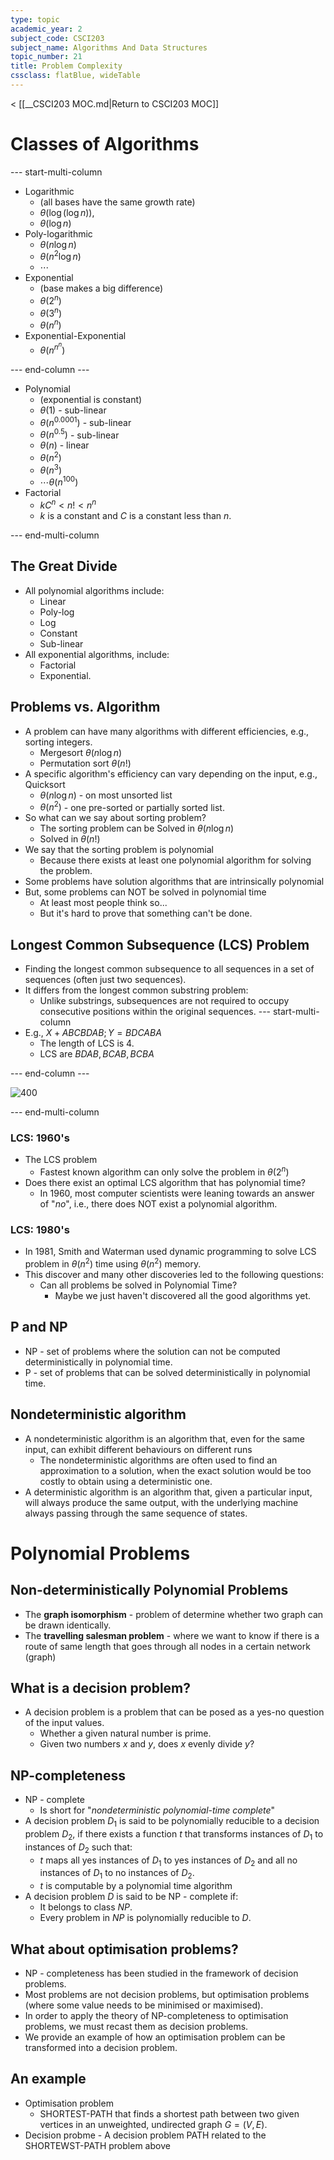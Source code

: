 ```yaml
---
type: topic
academic_year: 2
subject_code: CSCI203
subject_name: Algorithms And Data Structures
topic_number: 21
title: Problem Complexity
cssclass: flatBlue, wideTable
---
```

< [[__CSCI203 MOC.md|Return to CSCI203 MOC]]
# Classes of Algorithms
--- start-multi-column
+ Logarithmic
	+ (all bases have the same growth rate)
	+ $\theta(\log(\log n))$,
	+ $\theta(\log n)$
+ Poly-logarithmic
	+ $\theta(n\log n)$
	+ $\theta(n^{2}\log n)$
	+ $\cdots$
+ Exponential
	+ (base makes a big difference)
	+ $\theta(2^{n})$
	+ $\theta(3^{n})$
	+ $\theta(n^{n})$
+ Exponential-Exponential
	+ $\theta(n^{n^{n}})$

--- end-column ---

+ Polynomial
	+ (exponential is constant)
	+ $\theta(1)$ - sub-linear
	+ $\theta(n^{0.0001})$ - sub-linear
	+ $\theta(n^{0.5})$ - sub-linear
	+ $\theta(n)$ - linear
	+ $\theta(n^{2})$
	+ $\theta(n^{3})$
	+ $\cdots\theta(n^{100})$
+ Factorial
	+ $kC^{n}<n!<n^{n}$
	+ $k$ is a constant and $C$ is a constant less than $n$.

--- end-multi-column
## The Great Divide
+ All polynomial algorithms include:
	+ Linear
	+ Poly-log
	+ Log
	+ Constant
	+ Sub-linear
+ All exponential algorithms, include:
	+ Factorial
	+ Exponential.
## Problems vs. Algorithm
+ A problem can have many algorithms with different efficiencies, e.g., sorting integers.
	+ Mergesort $\theta(n\log n)$
	+ Permutation sort $\theta(n!)$
+ A specific algorithm's efficiency can vary depending on the input, e.g., Quicksort
	+ $\theta(n\log n)$ - on most unsorted list
	+ $\theta(n^{2})$ - one pre-sorted or partially sorted list.
+ So what can we say about sorting problem?
	+ The sorting problem can be Solved in $\theta(n\log n)$
	+ Solved in $\theta(n!)$
+ We say that the sorting problem is polynomial
	+ Because there exists at least one polynomial algorithm for solving the problem.
+ Some problems have solution algorithms that are intrinsically polynomial
+ But, some problems can NOT be solved in polynomial time
	+ At least most people think so...
	+ But it's hard to prove that something can't be done.
## Longest Common Subsequence (LCS) Problem
+ Finding the longest common subsequence to all sequences in a set of sequences (often just two sequences).
+ It differs from the longest common substring problem:
	+ Unlike substrings, subsequences are not required to occupy consecutive positions within the original sequences.
--- start-multi-column
+ E.g., $X+ABCBDAB;Y=BDCABA$
	+ The length of LCS is 4.
	+ LCS are $BDAB,BCAB,BCBA$

--- end-column ---

![400](21.LongestCommonSubsequence_Problem.png)

--- end-multi-column

### LCS: 1960's
+ The LCS problem
	+ Fastest known algorithm can only solve the problem in $\theta(2^{n})$
+ Does there exist an optimal LCS algorithm that has polynomial time?
	+ In 1960, most computer scientists were leaning towards an answer of "*no*", i.e., there does NOT exist a polynomial algorithm.
### LCS: 1980's
+ In 1981, Smith and Waterman used dynamic programming to solve LCS problem in $\theta(n^{2})$ time using $\theta(n^{2})$ memory.
+ This discover and many other discoveries led to the following questions:
	+ Can all problems be solved in Polynomial Time?
		+ Maybe we just haven't discovered all the good algorithms yet.
## P and NP
+ NP - set of problems where the solution can not be computed deterministically in polynomial time.
+ P - set of problems that can be solved deterministically in polynomial time.
## Nondeterministic algorithm
+ A nondeterministic algorithm is an algorithm that, even for the same input, can exhibit different behaviours on different runs
	+ The nondeterministic algorithms are often used to find an approximation to a solution, when the exact solution would be too costly to obtain using a deterministic one.
+ A deterministic algorithm is an algorithm that, given a particular input, will always produce the same output, with the underlying machine always passing through the same sequence of states.
# Polynomial Problems
## Non-deterministically Polynomial Problems
+ The **graph isomorphism** - problem of determine whether two graph can be drawn identically.
+ The **travelling salesman problem** - where we want to know if there is a route of same length that goes through all nodes in a certain network (graph)
## What is a decision problem?
+ A decision problem is a problem that can be posed as a yes-no question of the input values.
	+ Whether a given natural number is prime.
	+ Given two numbers $x$ and $y$, does $x$ evenly divide $y$?
## NP-completeness
+ NP - complete
	+ Is short for "*nondeterministic polynomial-time complete*"
+ A decision problem $D_{1}$ is said to be polynomially reducible to a decision problem $D_{2}$, if there exists a function $t$ that transforms instances of $D_{1}$ to instances of $D_{2}$ such that:
	+ $t$ maps all yes instances of $D_{1}$ to yes instances of $D_{2}$ and all no instances of $D_{1}$ to no instances of $D_{2}$.
	+ $t$ is computable by a polynomial time algorithm
+ A decision problem $D$ is said to be NP - complete if:
	+ It belongs to class $NP$.
	+ Every problem in $NP$ is polynomially reducible to $D$.
## What about optimisation problems?
+ NP - completeness has been studied in the framework of decision problems.
+ Most problems are not decision problems, but optimisation problems (where some value needs to be minimised or maximised).
+ In order to apply the theory of NP-completeness to optimisation problems, we must recast them as decision problems.
+ We provide an example of how an optimisation problem can be transformed into a decision problem.
## An example
+ Optimisation problem
	+ SHORTEST-PATH that finds a shortest path between two given vertices in an unweighted, undirected graph $G=(V,E)$.
+ Decision probme - A decision problem PATH related to the SHORTEWST-PATH problem above